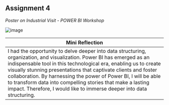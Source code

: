 ## Assignment 4
*Poster on Industrial Visit - POWER BI Workshop*

![image](https://github.com/user-attachments/assets/6bc2d412-11a7-4e45-9eaa-6bf997933ef0)

|                           **Mini Reflection**                                          |
|----------------------------------------------------------------------------------------|
|I had the opportunity to delve deeper into data structuring, organization, and visualization. Power BI has emerged as an indispensable tool in this technological era, enabling us to create visually stunning presentations that captivate clients and foster collaboration. By harnessing the power of Power BI, I will be able to transform data into compelling stories that make a lasting impact. Therefore, I would like to immerse deeper into data structuring.                       |
